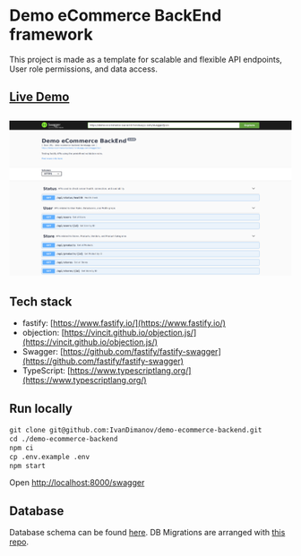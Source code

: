 # Demo eCommerce BackEnd framework
This project is made as a template for scalable and flexible API endpoints, User role permissions, and data access.

## [Live Demo](https://demo-ecommerce-backend.herokuapp.com/swagger)
## [![App](https://raw.githubusercontent.com/IvanDimanov/demo-ecommerce-backend/master/image.png)](https://demo-ecommerce-backend.herokuapp.com/swagger)

## Tech stack
- fastify: [https://www.fastify.io/](https://www.fastify.io/)
- objection: [https://vincit.github.io/objection.js/](https://vincit.github.io/objection.js/)
- Swagger: [https://github.com/fastify/fastify-swagger](https://github.com/fastify/fastify-swagger)
- TypeScript: [https://www.typescriptlang.org/](https://www.typescriptlang.org/)

## Run locally
```
git clone git@github.com:IvanDimanov/demo-ecommerce-backend.git
cd ./demo-ecommerce-backend
npm ci
cp .env.example .env
npm start
```

Open [http://localhost:8000/swagger](http://localhost:8000/swagger)

## Database
Database schema can be found [here](https://dbdiagram.io/d/5fa78a6e3a78976d7b7af67f).
DB Migrations are arranged with [this repo](https://github.com/IvanDimanov/demo-ecommerce-db-migrations).

